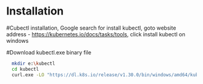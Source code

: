 # Installation
#Cubectl installation, Google search for install kubectl, 
goto website address - https://kubernetes.io/docs/tasks/tools, 
click install kubectl on windows

#Download kubectl.exe binary file
```sh
  mkdir e:\kubectl
  cd kubectl
  curl.exe -LO "https://dl.k8s.io/release/v1.30.0/bin/windows/amd64/kubectl.exe"
```
